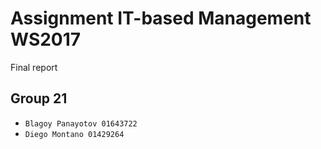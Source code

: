 # Assignment IT-based Management WS2017 

Final report

## Group 21

* `Blagoy Panayotov 01643722`
* `Diego Montano 01429264`